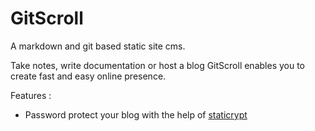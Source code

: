 # GitScroll

A markdown and git based static site cms.

Take notes, write documentation or host a blog GitScroll enables you to create fast and easy online presence.

Features : 

* Password protect your blog with the help of [staticrypt](https://github.com/robinmoisson/staticrypt) 
